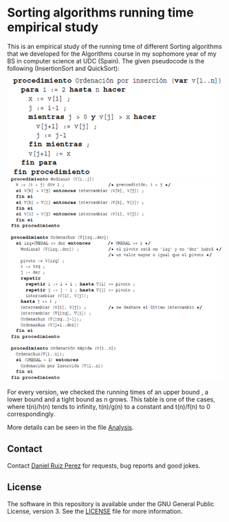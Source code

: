 Sorting algorithms running time empirical study
============


This is an empirical study of the running time of different Sorting algorithms that we developed for the Algorithms course in my sophomore year of my BS in computer science at UDC (Spain). The given pseudocode is the following (InsertionSort and QuickSort):


<p align="center">
<img src="https://github.com/DaniRuizPerez/Algorithms/blob/master/QuickSortInsertionSort/insertion.PNG" width="500">

<img src="https://github.com/DaniRuizPerez/Algorithms/blob/master/QuickSortInsertionSort/quick.PNG" width="500">
</p>


For every version, we checked the running times of an upper bound , a lower bound and a tight bound as n grows. This table is one of the cases, where  t(n)/h(n) tends to infinity, t(n)/g(n) to a constant and t(n)/f(n) to 0 correspondingly.






More details can be seen in the file [Analysis](https://github.com/DaniRuizPerez/Algorithms/blob/master/MaximumSubarray/Analysis).

## Contact

Contact [Daniel Ruiz Perez](mailto:druiz072@fiu.edu) for requests, bug reports and good jokes.


## License

The software in this repository is available under the GNU General Public License, version 3. See the [LICENSE](https://github.com/DaniRuizPerez/AutomaticReasoning/blob/master/LICENSE) file for more information.
